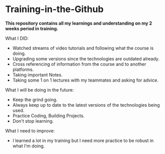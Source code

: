 # Training-in-the-Github

**This repository contains all my learnings and understanding on my 2 weeks period in training.**  

What I DID:  

- Watched streams of video tutorials and following what the course is doing.
- Upgrading some versions since the technologies are outdated already.
- Cross referencing of information from the course and to another platforms. 
- Taking important Notes.
- Taking some 1 on 1 lectures with my teammates and asking for advice.

What I will be doing in the future:

- Keep the grind going.
- Always keep up to date to the latest versions of the technologies being used.
- Practice Coding, Building Projects.
- Don't stop learning.


What I need to improve: 

- I learned a lot in my training but I need more practice to be robust in what I'm doing. 



